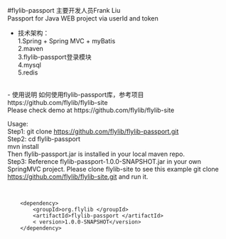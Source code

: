 #flylib-passport
主要开发人员Frank Liu <br/>
Passport for Java WEB project via userId and token

- 技术架构： <br/>
1.Spring + Spring MVC + myBatis <br/>
2.maven <br/>
3.flylib-passport登录模块 <br/>
4.mysql <br/>
5.redis <br/>
<br/>
- 使用说明
如何使用flylib-passport库，参考项目https://github.com/flylib/flylib-site  <br/>
Please check demo at https://github.com/flylib/flylib-site <br/>

Usage: <br/>
Step1: git clone https://github.com/flylib/flylib-passport.git   <br/>
Step2: cd flylib-passport   <br/>
   mvn install    <br/>
Then flylib-passport.jar is installed in your local maven repo.  <br/>
Step3: Reference flylib-passport-1.0.0-SNAPSHOT.jar in your own SpringMVC project. Please clone flylib-site to see this example
git clone https://github.com/flylib/flylib-site.git    and run it. <br/>
<br/>

<pre><code>
	&lt;dependency&gt;
		&lt;groupId>org.flylib &lt;/groupId&gt;
		&lt;artifactId>flylib-passport &lt;/artifactId&gt;
		&lt; version>1.0.0-SNAPSHOT&lt;/version&gt;
	&lt;/dependency&gt;
</pre></code>
<br/>
